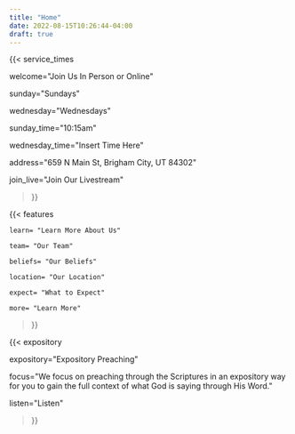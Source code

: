 ```yaml
---
title: "Home"
date: 2022-08-15T10:26:44-04:00
draft: true
---
```

 {{< service_times 
 
 welcome="Join Us In Person or Online"

 sunday="Sundays"

 wednesday="Wednesdays"

 sunday_time="10:15am"

 wednesday_time="Insert Time Here"

 address="659 N Main St, Brigham City, UT 84302"

 join_live="Join Our Livestream"
 
 >}}

{{< features

    learn= "Learn More About Us"

    team= "Our Team"

    beliefs= "Our Beliefs"

    location= "Our Location"

    expect= "What to Expect"

    more= "Learn More"

 >}}

 {{< expository 
 
 expository="Expository Preaching"

 focus="We focus on preaching through the Scriptures in an expository way for you to gain the full context of what God is saying through His Word."

 listen="Listen"
 
 >}}